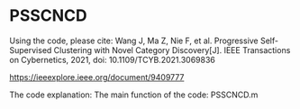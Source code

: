 # PSSCNCD

Using the code, please cite:
Wang J, Ma Z, Nie F, et al. Progressive Self-Supervised Clustering with Novel Category Discovery[J]. IEEE Transactions on Cybernetics, 2021, doi: 10.1109/TCYB.2021.3069836

https://ieeexplore.ieee.org/document/9409777

The code explanation: 
The main function of the code: PSSCNCD.m

